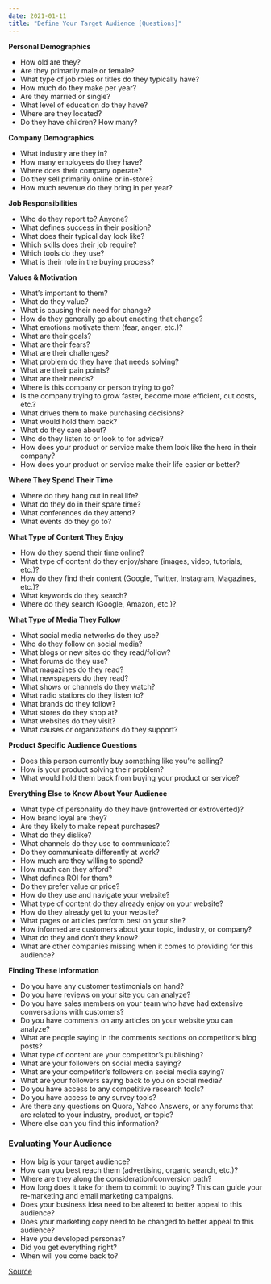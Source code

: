```yaml
---
date: 2021-01-11
title: "Define Your Target Audience [Questions]"
---
```


**Personal Demographics**

- How old are they?
- Are they primarily male or female?
- What type of job roles or titles do they typically have?
- How much do they make per year?
- Are they married or single?
- What level of education do they have?
- Where are they located?
- Do they have children? How many?

**Company Demographics**

- What industry are they in?
- How many employees do they have?
- Where does their company operate?
- Do they sell primarily online or in-store?
- How much revenue do they bring in per year?

**Job Responsibilities**

- Who do they report to? Anyone?
- What defines success in their position?
- What does their typical day look like?
- Which skills does their job require?
- Which tools do they use?
- What is their role in the buying process?

**Values & Motivation**

- What’s important to them?
- What do they value?
- What is causing their need for change?
- How do they generally go about enacting that change?
- What emotions motivate them (fear, anger, etc.)?
- What are their goals?
- What are their fears?
- What are their challenges?
- What problem do they have that needs solving?
- What are their pain points?
- What are their needs?
- Where is this company or person trying to go?
- Is the company trying to grow faster, become more efficient, cut costs, etc.?
- What drives them to make purchasing decisions?
- What would hold them back?
- What do they care about?
- Who do they listen to or look to for advice?
- How does your product or service make them look like the hero in their company?
- How does your product or service make their life easier or better?

**Where They Spend Their Time**

- Where do they hang out in real life?
- What do they do in their spare time?
- What conferences do they attend?
- What events do they go to?

**What Type of Content They Enjoy**

- How do they spend their time online?
- What type of content do they enjoy/share (images, video, tutorials, etc.)?
- How do they find their content (Google, Twitter, Instagram, Magazines, etc.)?
- What keywords do they search?
- Where do they search (Google, Amazon, etc.)?

**What Type of Media They Follow**

- What social media networks do they use?
- Who do they follow on social media?
- What blogs or new sites do they read/follow?
- What forums do they use?
- What magazines do they read?
- What newspapers do they read?
- What shows or channels do they watch?
- What radio stations do they listen to?
- What brands do they follow?
- What stores do they shop at?
- What websites do they visit?
- What causes or organizations do they support?

**Product Specific Audience Questions**

- Does this person currently buy something like you’re selling?
- How is your product solving their problem?
- What would hold them back from buying your product or service?

**Everything Else to Know About Your Audience**

- What type of personality do they have (introverted or extroverted)?
- How brand loyal are they?
- Are they likely to make repeat purchases?
- What do they dislike?
- What channels do they use to communicate?
- Do they communicate differently at work?
- How much are they willing to spend?
- How much can they afford?
- What defines ROI for them?
- Do they prefer value or price?
- How do they use and navigate your website?
- What type of content do they already enjoy on your website?
- How do they already get to your website?
- What pages or articles perform best on your site?
- How informed are customers about your topic, industry, or company?
- What do they and don’t they know?
- What are other companies missing when it comes to providing for this audience?

**Finding These Information**

- Do you have any customer testimonials on hand?
- Do you have reviews on your site you can analyze?
- Do you have sales members on your team who have had extensive conversations with customers?
- Do you have comments on any articles on your website you can analyze?
- What are people saying in the comments sections on competitor’s blog posts?
- What type of content are your competitor’s publishing?
- What are your followers on social media saying?
- What are your competitor’s followers on social media saying?
- What are your followers saying back to you on social media?
- Do you have access to any competitive research tools?
- Do you have access to any survey tools?
- Are there any questions on Quora, Yahoo Answers, or any forums that are related to your industry, product, or topic?
- Where else can you find this information?

### Evaluating Your Audience

- How big is your target audience?
- How can you best reach them (advertising, organic search, etc.)?
- Where are they along the consideration/conversion path?
- How long does it take for them to commit to buying? This can guide your re-marketing and email marketing campaigns.
- Does your business idea need to be altered to better appeal to this audience?
- Does your marketing copy need to be changed to better appeal to this audience?
- Have you developed personas?
- Did you get everything right?
- When will you come back to?

[Source](https://jawfishdigital.com/target-audience-questions/)